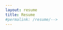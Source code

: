 ```yaml
---
layout: resume
title: Resume
#permalink: /resume/-->
---
```


<!--This page will host my resume.-->

<!--![Resume](/assets/pdf/Resume 2.0.pdf)-->